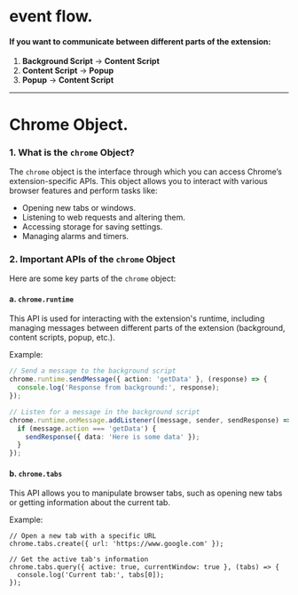 
# event flow.

#### If you want to communicate between different parts of the extension:

1. **Background Script** → **Content Script**
2. **Content Script** → **Popup**
3. **Popup** → **Content Script**


---

# Chrome Object. 

### **1. What is the `chrome` Object?**

The `chrome` object is the interface through which you can access Chrome’s extension-specific APIs. This object allows you to interact with various browser features and perform tasks like:

- Opening new tabs or windows.
- Listening to web requests and altering them.
- Accessing storage for saving settings.
- Managing alarms and timers.

### **2. Important APIs of the `chrome` Object**

Here are some key parts of the `chrome` object:

#### **a. `chrome.runtime`**

This API is used for interacting with the extension's runtime, including managing messages between different parts of the extension (background, content scripts, popup, etc.).

Example:
```ts
// Send a message to the background script
chrome.runtime.sendMessage({ action: 'getData' }, (response) => {
  console.log('Response from background:', response);
});

// Listen for a message in the background script
chrome.runtime.onMessage.addListener((message, sender, sendResponse) => {
  if (message.action === 'getData') {
    sendResponse({ data: 'Here is some data' });
  }
});

```
#### **b. `chrome.tabs`**

This API allows you to manipulate browser tabs, such as opening new tabs or getting information about the current tab.

Example:
```tsx
// Open a new tab with a specific URL
chrome.tabs.create({ url: 'https://www.google.com' });

// Get the active tab's information
chrome.tabs.query({ active: true, currentWindow: true }, (tabs) => {
  console.log('Current tab:', tabs[0]);
});

```
